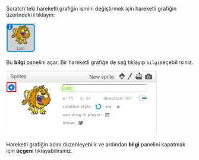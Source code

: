 Scratch'teki hareketli grafiğin ismini değiştirmek için hareketli grafiğin üzerindeki **i** tıklayın:

![ekran görüntüsü](images/rename-info.png)

Bu **bilgi** panelini açar. Bir hareketli grafiğe de sağ tıklayıp `bilgi`seçebilirsiniz.

![ekran görüntüsü](images/rename-change.png)

Hareketli grafiğin adını düzenleyebilir ve ardından **bilgi** panelini kapatmak için **üçgeni** tıklayabilirsiniz.